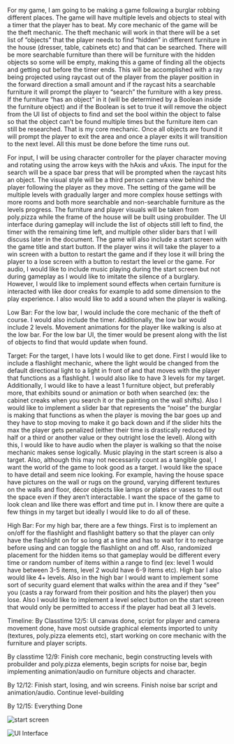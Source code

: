 For my game, I am going to be making a game following a burglar robbing different places. The game will have multiple levels and objects to steal with a timer that the player has to beat. My core mechanic of the game will be the theft mechanic. The theft mechanic will work in that there will be a set list of “objects” that the player needs to find “hidden” in different furniture in the house (dresser, table, cabinets etc) and that can be searched. There will be more searchable furniture than there will be furniture with the hidden objects so some will be empty, making this a game of finding all the objects and getting out before the timer ends. This will be accomplished with a ray being projected using raycast out of the player from the player position in the forward direction a small amount and if the raycast hits a searchable furniture it will prompt the player to “search” the furniture with a key press. If the furniture “has an object” in it (will be determined by a Boolean inside the furniture object) and if the Boolean is set to true it will remove the object from the UI list of objects to find and set the bool within the object to false so that the object can’t be found multiple times but the furniture item can still be researched. That is my core mechanic. Once all objects are found it will prompt the player to exit the area and once a player exits it will transition to the next level. All this must be done before the time runs out. 

For input, I will be using character controller for the player character moving and rotating using the arrow keys with the hAxis and vAxis. The input for the search will be a space bar press that will be prompted when the raycast hits an object. The visual style will be a third person camera view behind the player following the player as they move. The setting of the game will be multiple levels with gradually larger and more complex house settings with more rooms and both more searchable and non-searchable furniture as the levels progress. The furniture and player visuals will be taken from poly.pizza while the frame of the house will be built using probuilder. The UI interface during gameplay will include the list of objects still left to find, the timer with the remaining time left, and multiple other slider bars that I will discuss later in the document. The game will also include a start screen with the game title and start button. If the player wins it will take the player to a win screen with a button to restart the game and if they lose it will bring the player to a lose screen with a button to restart the level or the game. For audio, I would like to include music playing during the start screen but not during gameplay as I would like to imitate the silence of a burglary. However, I would like to implement sound effects when certain furniture is interacted with like door creaks for example to add some dimension to the play experience. I also would like to add a sound when the player is walking. 

Low Bar: For the low bar, I would include the core mechanic of the theft of course. I would also include the timer. Additionally, the low bar would include 2 levels. Movement animations for the player like walking is also at the low bar. For the low bar UI, the timer would be present along with the list of objects to find that would update when found. 

Target: For the target, I have lots I would like to get done. First I would like to include a flashlight mechanic, where the light would be changed from the default directional light to a light in front of and that moves with the player that functions as a flashlight. I would also like to have 3 levels for my target. Additionally, I would like to have a least 1 furniture object, but preferably more, that exhibits sound or animation or both when searched (ex: the cabinet creaks when you search it or the painting on the wall shifts). Also I would like to implement a slider bar that represents the “noise” the burglar is making that functions as when the player is moving the bar goes up and they have to stop moving to make it go back down and if the slider hits the max the player gets penalized (either their time is drastically reduced by half or a third or another value or they outright lose the level). Along with this, I would like to have audio when the player is walking so that the noise mechanic makes sense logically. Music playing in the start screen is also a target. Also, although this may not necessarily count as a tangible goal, I want the world of the game to look good as a target. I would like the space to have detail and seem nice looking. For example, having the house space have pictures on the wall or rugs on the ground, varying different textures on the walls and floor, décor objects like lamps or plates or vases to fill out the space even if they aren’t interactable. I want the space of the game to look clean and like there was effort and time put in. I know there are quite a few things in my target but ideally I would like to do all of these.

High Bar: For my high bar, there are a few things. First is to implement an on/off for the flashlight and flashlight battery so that the player can only have the flashlight on for so long at a time and has to wait for it to recharge before using and can toggle the flashlight on and off. Also, randomized placement for the hidden items so that gameplay would be different every time or random number of items within a range to find (ex: level 1 would have between 3-5 items, level 2 would have 6-9 items etc). High bar I also would like 4+ levels. Also in the high bar I would want to implement some sort of security guard element that walks within the area and if they “see” you (casts a ray forward from their position and hits the player) then you lose. Also I would like to implement a level select button on the start screen that would only be permitted to access if the player had beat all 3 levels.

Timeline:
By Classtime 12/5: UI canvas done, script for player and camera movement done, have most outside graphical elements imported to unity (textures, poly.pizza elements etc), start working on core mechanic with the furniture and player scripts.

By classtime 12/9: Finish core mechanic, begin constructing levels with probuilder and poly.pizza elements, begin scripts for noise bar, begin implementing animation/audio on furniture objects and character.

By 12/12: Finish start, losing, and win screens. Finish noise bar script and animation/audio. Continue level-building

By 12/15: Everything Done

![start screen](https://github.com/evinstlaurent/csc470-fall2023/assets/112595836/8741637a-3b87-4731-893b-521f5e87f706)

![UI Interface](https://github.com/evinstlaurent/csc470-fall2023/assets/112595836/e05ecc31-b31b-481d-8825-022dfb758e08)

